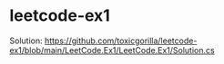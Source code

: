 # leetcode-ex1

Solution: https://github.com/toxicgorilla/leetcode-ex1/blob/main/LeetCode.Ex1/LeetCode.Ex1/Solution.cs
